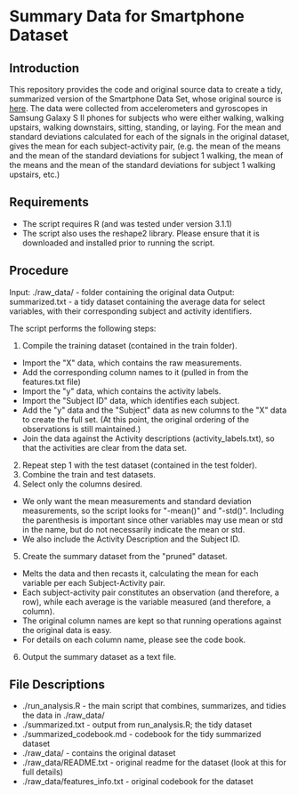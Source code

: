 Summary Data for Smartphone Dataset
========================================

Introduction
----------------------------------------
This repository provides the code and original source data to create a tidy, summarized version
of the Smartphone Data Set, whose original source is
[here]("http://archive.ics.uci.edu/ml/datasets/Human+Activity+Recognition+Using+Smartphones").
The data were collected from accelerometers and gyroscopes in Samsung Galaxy S II phones
for subjects who were either walking, walking upstairs, walking downstairs, sitting, standing,
or laying. For the mean and standard deviations calculated for each of the signals in the
original dataset, gives the mean for each subject-activity pair, (e.g. the mean of the means and
the mean of the standard deviations for subject 1 walking, the mean of the means and the mean of
the standard deviations for subject 1 walking upstairs, etc.)


Requirements
----------------------------------------
* The script requires R (and was tested under version 3.1.1)
* The script also uses the reshape2 library. Please ensure that it is downloaded and installed
  prior to running the script.

Procedure
----------------------------------------
Input: ./raw_data/ - folder containing the original data
Output: summarized.txt - a tidy dataset containing the average data for select variables,
  with their corresponding subject and activity identifiers.

The script performs the following steps:
 
1. Compile the training dataset (contained in the train folder).
  * Import the "X" data, which contains the raw measurements.
  * Add the corresponding column names to it (pulled in from the features.txt file)
  * Import the "y" data, which contains the activity labels.
  * Import the "Subject ID" data, which identifies each subject.
  * Add the "y" data and the "Subject" data as new columns to the "X" data to create the full set. 
    (At this point, the original ordering of the observations is still maintained.)
  * Join the data against the Activity descriptions (activity_labels.txt), so that the activities
    are clear from the data set.
2. Repeat step 1 with the test dataset (contained in the test folder).
3. Combine the train and test datasets.
4. Select only the columns desired.
  * We only want the mean measurements and standard deviation measurements, so
    the script looks for "-mean()" and "-std()". Including the parenthesis
    is important since other variables may use mean or std in the name, but
    do not necessarily indicate the mean or std.
  * We also include the Activity Description and the Subject ID.
5. Create the summary dataset from the "pruned" dataset.
  * Melts the data and then recasts it, calculating the mean for each variable per each
    Subject-Activity pair.
  * Each subject-activity pair constitutes an observation (and therefore, a row), while each
    average is the variable measured (and therefore, a column).
  * The original column names are kept so that running operations against the original data is easy.
  * For details on each column name, please see the code book.
6. Output the summary dataset as a text file.



File Descriptions
----------------------------------------
* ./run_analysis.R - the main script that combines, summarizes, and tidies the data in ./raw_data/
* ./summarized.txt - output from run_analysis.R; the tidy dataset
* ./summarized_codebook.md - codebook for the tidy summarized dataset
* ./raw_data/ - contains the original dataset
* ./raw_data/README.txt - original readme for the dataset (look at this for full details)
* ./raw_data/features_info.txt - original codebook for the dataset